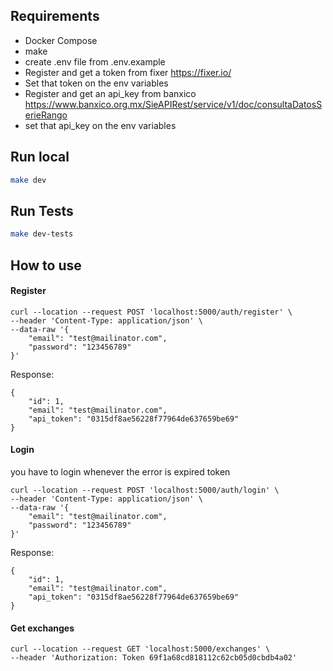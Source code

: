 
Requirements
-----------
- Docker Compose
- make
- create .env file from .env.example 
- Register and get a token from fixer https://fixer.io/
- Set that token on the env variables
- Register and get an api_key from  banxico https://www.banxico.org.mx/SieAPIRest/service/v1/doc/consultaDatosSerieRango
- set that api_key on the env variables


Run local
-----------
```bash
make dev
```

Run Tests
-----------
```bash
make dev-tests
```


How to use
-----------

#### Register
```.env
curl --location --request POST 'localhost:5000/auth/register' \
--header 'Content-Type: application/json' \
--data-raw '{
    "email": "test@mailinator.com",
    "password": "123456789"
}'
```
Response:
```.env
{
    "id": 1,
    "email": "test@mailinator.com",
    "api_token": "0315df8ae56228f77964de637659be69"
}
```

#### Login
you have to login whenever the error is expired token
```.env
curl --location --request POST 'localhost:5000/auth/login' \
--header 'Content-Type: application/json' \
--data-raw '{
    "email": "test@mailinator.com",
    "password": "123456789"
}'
```
Response:
```
{
    "id": 1,
    "email": "test@mailinator.com",
    "api_token": "0315df8ae56228f77964de637659be69"
}
```

#### Get exchanges
```.env
curl --location --request GET 'localhost:5000/exchanges' \
--header 'Authorization: Token 69f1a68cd818112c62cb05d0cbdb4a02'
```

